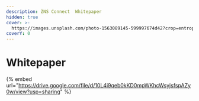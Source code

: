 ```yaml
---
description: ZNS Connect  Whitepaper
hidden: true
cover: >-
  https://images.unsplash.com/photo-1563089145-599997674d42?crop=entropy&cs=srgb&fm=jpg&ixid=M3wxOTcwMjR8MHwxfHNlYXJjaHw2fHxuZW9ufGVufDB8fHx8MTY4NjU2NDYxOXww&ixlib=rb-4.0.3&q=85
coverY: 0
---
```


# Whitepaper



{% embed url="https://drive.google.com/file/d/10L4i9qeb0kKD0mpWKhcWsyjsfspAZy0w/view?usp=sharing" %}

